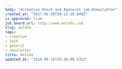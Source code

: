 ```yaml
---
body: '#creative #tech and #general job #newsletter'
created_at: "2017-06-28T20:22:18.848Z"
is_approved: true
job_board_url: http://www.woloho.com
slug: woloho
tags:
- creative
- tech
- general
- newsletter
title: Woloho
updated_at: "2019-06-16T10:36:08.535Z"
---
```

